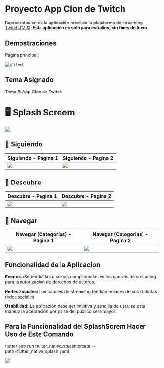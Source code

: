 # Proyecto App Clon de Twitch
Representación de la aplicación móvil de la plataforma de streaming <a href="https://www.twitch.tv/. ">Twitch.TV ©</a>. <b>Esta aplicación es solo para estudios, sin fines de lucro</b>.
## Demostraciones

Pagina principal:

![alt text](https://github.com/PieroPR/LP5_Proyecto_Final_GRP_02_TEMA_8/blob/master/capturas/demostracion1.jpeg?raw=true)
## Tema Asignado
Tema 8: App Clon de Twitch

# 🖥 Splash Screem
![](https://i.ibb.co/vLWRY1N/Splash.png)

## 📸 Siguiendo
| Siguiendo - Pagina 1 | Siguiendo - Pagina 2 |
|------|-------|
|![](https://i.ibb.co/vLWRY1N/Splash.png)|![](https://i.ibb.co/C2GMsJn/seguimiento2.png)|
## 📸 Descubre
| Descubre - Pagina 1  | Descubre - Pagina 2  |
|------|-------|
|![](https://i.ibb.co/rwRgcNt/Descubrir1.png)|![](https://i.ibb.co/HDV0n4V/Descubrir2.png)|
## 📸 Navegar
| Navegar (Categorias) - Pagina 1 | Navegar (Categorias) - Pagina 2|
|------|-------|
|![](https://i.ibb.co/gtBhQ9c/Navegar1.png)|![](https://i.ibb.co/YpVPqpn/Navegar2.png)|

## Funcionalidad de la Aplicacion

<b>Eventos :</b>Se tendrá las distintas competencias en los canales de streaming para la autorización de derechos de autores.

<b>Redes Sociales: </b>Los canales de streaming tendrán enlaces de sus distintas redes sociales.

<b>Usabilidad:</b> La aplicación debe ser intuitiva y sencilla de usar, se esta manera la aceptación por parte del público será mayor.

## Para la Funcionalidad del SplashScrem Hacer Uso de Este Comando

flutter pub run flutter_native_splash:create --path=flutter_native_splash.yaml

![](https://i.ibb.co/LRnKWTX/Whats-App-Image-2022-10-09-at-12-58-12-AM.jpg)